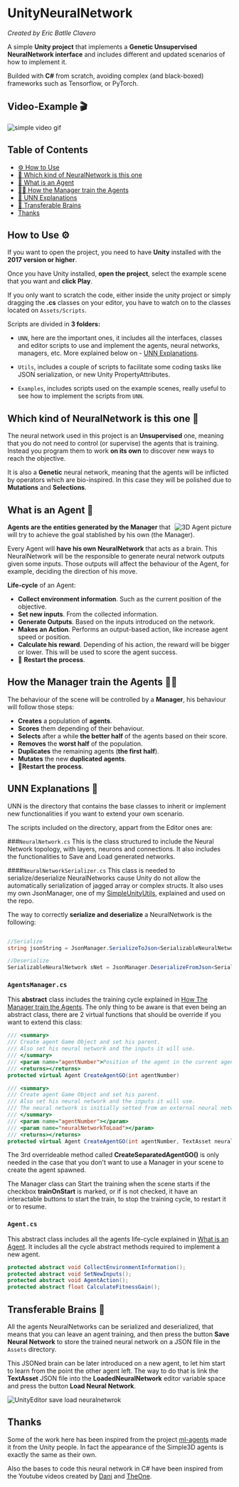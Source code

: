 # UnityNeuralNetwork 
*Created by Eric Batlle Clavero*

 A simple **Unity project** that implements a **Genetic Unsupervised NeuralNetwork interface** and includes different and updated scenarios of how to implement it. 

Builded with **C#** from scratch, avoiding complex (and black-boxed) frameworks such as Tensorflow, or PyTorch.

## Video-Example 🎬

<p>
  <img src="SimpleVideo.gif" alt="simple video gif"/>
</p>

## Table of Contents 

- [⚙️ How to Use](#how-to-use)
- [🧬 Which kind of NeuralNetwork is this one](#which-kind-of-neuralnetwork-is-this-one)
- [🤖 What is an Agent](#what-is-an-agent)
- [🏋️‍♂️ How the Manager train the Agents](#how-the-manager-train-the-agents)
- [📜 UNN Explanations](#unn-explanations)
- [🧠 Transferable Brains](#transferable-brains)
- [Thanks](#thanks)

## How to Use ⚙️

If you want to open the project, you need to have **Unity** installed with the **2017 version or higher**.

Once you have Unity installed, **open the project**, select the example scene that you want and **click Play**.

If you only want to scratch the code, either inside the unity project or simply dragging the **.cs** classes on your editor, you have to watch on to the classes located on ``Assets/Scripts``. 

Scripts are divided in **3 folders:**

* ``UNN``, here are the important ones, it includes all the interfaces, classes and editor scripts to use and implement the agents, neural networks, managers, etc. More explained below on - [UNN Explanations](#unn-explanations).

* ``Utils``, includes a couple of scripts to facilitate some coding tasks like JSON serialization, or new Unity PropertyAttributes.

* ``Examples``, includes scripts used on the example scenes, really useful to see how to implement the scripts from ``UNN``.

## Which kind of NeuralNetwork is this one 🧬

The neural network used in this project is an **Unsupervised** one, meaning that you do not need to control (or supervise) the agents that is training. 
Instead you program them to work **on its own** to discover new ways to reach the objective.

It is also a **Genetic** neural network, meaning that the agents will be inflicted by operators which are bio-inspired. In this case they will be polished due to **Mutations** and **Selections**.

## What is an Agent 🤖
<p>
  <img align="right" src="Agent3D.PNG" alt="3D Agent picture"/>
</p>

**Agents are the entities generated by the Manager** that will try to achieve the goal stablished by his own (the Manager).

Every Agent will **have his own NeuralNetwork** that acts as a brain. This NeuralNetwork will be the responsible to generate neural network outputs given some inputs. Those outputs will affect the behaviour of the Agent, for example, deciding the direction of his move.

**Life-cycle** of an Agent:

* **Collect environment information**. Such as the current position of the objective.
* **Set new inputs**. From the collected information.
* **Generate Outputs**. Based on the inputs introduced on the network.
* **Makes an Action**. Performs an output-based action, like increase agent speed or position.
* **Calculate his reward**. Depending of his action, the reward will be bigger or lower. This will be used to score the agent success.
* 🔄 **Restart the process**.

## How the Manager train the Agents 🏋️‍♂️

The behaviour of the scene will be controlled by a **Manager**, his behaviour will follow those steps:

* **Creates** a population of **agents**.
* **Scores** them depending of their behaviour.
* **Selects** after a while **the better half** of the agents based on their score.
* **Removes** the **worst half** of the population.
* **Duplicates** the remaining agents (**the first half**).
* **Mutates** the new **duplicated agents**.
* 🔄**Restart the process**.




## UNN Explanations 📜

UNN is the directory that contains the base classes to inherit or implement new functionalities if you want to extend your own scenario.

The scripts included on the directory, appart from the Editor ones are:

###``NeuralNetwork.cs``
This is the class structured to include the Neural Network topology, with layers, neurons and connections. It also includes the functionalities to Save and Load generated networks.

####``NeuralNetworkSerializer.cs`` 
This class is needed to serialize/deserialize NeuralNetworks cause Unity do not allow the automatically serialization of jagged array or complex structs. It also uses my own JsonManager, one of my [SimpleUnityUtils](https://github.com/ls29322/SimpleUnityUtils), explained and used on the repo.

The way to correctly **serialize and deserialize** a NeuralNetwork is the following: 

```cs

//Serialize
string jsonString = JsonManager.SerializeToJson<SerializableNeuralNetwork>(net.Serialized());

//Deserialize
SerializableNeuralNetwork sNet = JsonManager.DeserializeFromJson<SerializableNeuralNetwork>(jsonString);

```

### ``AgentsManager.cs``
This **abstract** class includes the training cycle explained in [How The Manager train the Agents](#how-the-manager-train-the-agents). The only thing to be aware is that even being an abstract class, there are 2 virtual functions that should be override if you want to extend this class:

```cs
/// <summary>
/// Create agent Game Object and set his parent.
/// Also set his neural network and the inputs it will use.
/// </summary>
/// <param name="agentNumber">Position of the agent in the current agents list</param>
/// <returns></returns>
protected virtual Agent CreateAgentGO(int agentNumber)

/// <summary>
/// Create agent Game Object and set his parent.
/// Also set his neural network and the inputs it will use.
/// The neural network is initially setted from an external neural network file.
/// </summary>
/// <param name="agentNumber"></param>
/// <param name="neuralNetworkToLoad"></param>
/// <returns></returns>
protected virtual Agent CreateAgentGO(int agentNumber, TextAsset neuralNetworkToLoad)
```

The 3rd overrideable method called **CreateSeparatedAgentGO()** is only needed in the  case that you don't want to use a Manager in your scene to create the agent spawned.

The Manager class can Start the training when the scene starts if the checkbox **trainOnStart** is marked, or if is not checked, it have an interactable buttons to start the train, to stop the training cycle, to restart it or to resume.

###  ``Agent.cs``

This abstract class includes all the agents life-cycle explained in [What is an Agent](#what-is-an-agent). It includes all the cycle abstract methods required to implement a new agent.

```cs
protected abstract void CollectEnvironmentInformation();
protected abstract void SetNewInputs();
protected abstract void AgentAction();
protected abstract float CalculateFitnessGain();
```

## Transferable Brains 🧠
All the agents NeuralNetworks can be serialized and deserialized, that means that you can leave an agent training, and then press the button **Save Neural Network** to store the trained neural network on a JSON file in the ``Assets`` directory.

This JSONed brain can be later introduced on a new agent, to let him start to learn from the point the other agent left. The way to do that is link the **TextAsset** JSON file into the **LoadedNeuralNetwork** editor variable space and press the button **Load Neural Network**.

<p>
  <img src="TransferableBrains.PNG" alt="UnityEditor save load neuralnetwrok"/>
</p>

## Thanks 
Some of the work here has been inspired from the project [ml-agents](https://github.com/Unity-Technologies/ml-agents) made it from the Unity people. In fact the appearance of the Simple3D agents is exactly the same as their own.

Also the bases to code this neural network in C# have been inspired from the Youtube videos created by 
 [Dani](https://www.youtube.com/channel/UCIabPXjvT5BVTxRDPCBBOOQ) and [TheOne](https://www.youtube.com/channel/UCWbkocGpP_8R5ZS1VpuusRA).